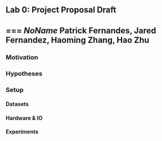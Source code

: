 ## Lab 0: Project Proposal Draft
===
*NoName*
Patrick Fernandes, Jared Fernandez, Haoming Zhang, Hao Zhu
---

### Motivation

### Hypotheses

### Setup

#### Datasets

#### Hardware & IO

#### Experiments